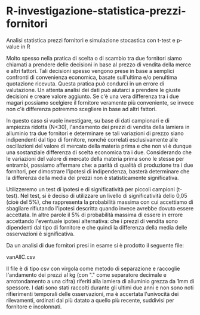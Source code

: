 # R-investigazione-statistica-prezzi-fornitori
Analisi statistica prezzi fornitori e simulazione stocastica con t-test e p-value in R

Molto spesso nella pratica di scelta o di scambio tra due fornitori siamo chiamati a prendere delle decisioni in base al prezzo di vendita della merce e altri fattori. Tali decisioni spesso vengono prese in base a semplici confronti di convenienza economica, basate sull'ultima e/o penultima quotazione ricevuta. Questa pratica può condurci in un errore di valutazione. Un attenta analisi dei dati può aiutarci a prendere le giuste decisioni e creare valore aggiunto. Se c'è una vera differenza tra i due magari possiamo scelgiere il fornitore veramente più conveniente, se invece non c'è differenza potremmo scegliere in base ad altri fattori.

In questo caso si vuole investigare, su base di dati campionari e di ampiezza ridotta (N<30), l'andamento dei prezzi di vendita della lamiera in alluminio tra due fornitori e determinare se tali variazioni di prezzo siano indipendenti dal tipo di fornitore, nonché correlati esclusivamente alle oscillazioni del valore di mercato della materia prima e che non vi è dunque una sostanziale differenza di scelta economica tra i due. Considerando che le variazioni del valore di mercato della materia prima sono le stesse per entrambi, possiamo affermare che: a parità di qualità di produzione tra i due fornitori, per dimostrare l'ipotesi di indipendenza, basterà determinare che la differenza della media dei prezzi non è statisticamente significativa.

Utilizzeremo un test di ipotesi e di significatività per piccoli campioni (t-test). Nel test, si è deciso di utilizzare un livello di significatività dello 0,05 (cioè del 5%), che rappresenta la probabilità massima con cui accettiamo di sbagliare rifiutando l'ipotesi descritta quando invece avrebbe dovuto essere accettata. In altre parole il 5% di probabilità massima di essere in errore accettando l'eventuale ipotesi alternativa: che i prezzi di vendita sono dipendenti dal tipo di fornitore e che quindi la differenza della media delle osservazioni è significativa.

Da un analisi di due fornitori presi in esame si è prodotto il seguente file:

vanAllC.csv

Il file è di tipo csv con virgola come metodo di separazione e raccoglie l'andamento dei prezzi al kg (con "." come separatore decimale e arrotondamento a una cifra) riferiti alla lamiera di alluminio grezza da 1mm di spessore. I dati sono stati raccolti durante gli ultimi due anni e non sono noti rifierimenti temporali delle osservazioni, ma è accertata l'univocità dei rilevamenti, ordinati dal più datato a quello più recente, suddivisi per fornitore e incolonnati.

